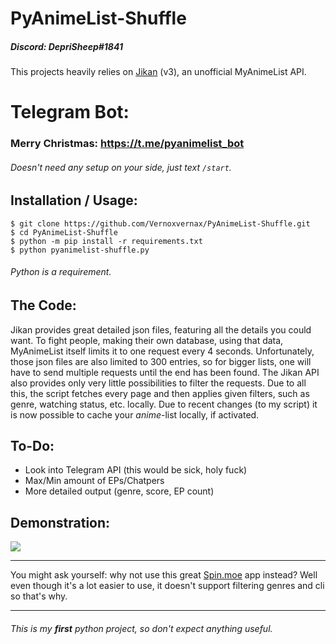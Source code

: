 # PyAnimeList-Shuffle

##### Discord: DepriSheep#1841

This projects heavily relies on [Jikan](https://jikan.moe/) (v3), an unofficial MyAnimeList API.

# Telegram Bot:
### Merry Christmas: https://t.me/pyanimelist_bot
###### Doesn't need any setup on your side, just text `/start`.

## Installation / Usage:
```
$ git clone https://github.com/Vernoxvernax/PyAnimeList-Shuffle.git
$ cd PyAnimeList-Shuffle
$ python -m pip install -r requirements.txt
$ python pyanimelist-shuffle.py
```
###### Python is a requirement.

## The Code:
Jikan provides great detailed json files, featuring all the details you could want.
To fight people, making their own database, using that data, MyAnimeList itself limits it to one request every 4 seconds.
Unfortunately, those json files are also limited to 300 entries, so for bigger lists, one will have to send multiple requests until the end has been found.
The Jikan API also provides only very little possibilities to filter the requests. Due to all this, the script fetches every page and then applies given filters, such as genre, watching status, etc. locally.
Due to recent changes (to my script) it is now possible to cache your _anime_-list locally, if activated.

## To-Do:
* Look into Telegram API (this would be sick, holy fuck)
* Max/Min amount of EPs/Chatpers
* More detailed output (genre, score, EP count)

## Demonstration:
![](https://i.imgur.com/nP7T9s7.png)
___
You might ask yourself: why not use this great [Spin.moe](https://spin.moe/) app instead?
Well even though it's a lot easier to use, it doesn't support filtering genres and cli so that's why.
___

###### This is my **first** python project, so don't expect anything useful.
